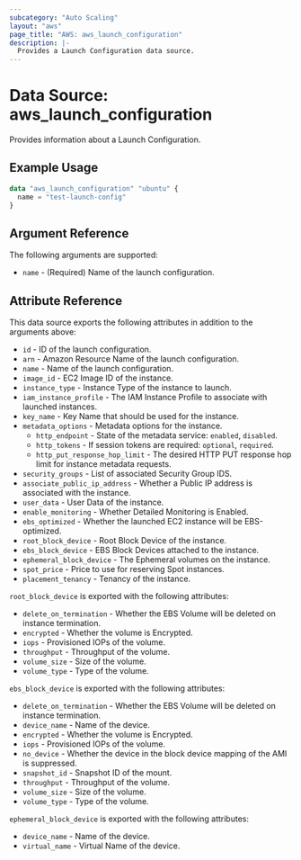 ```yaml
---
subcategory: "Auto Scaling"
layout: "aws"
page_title: "AWS: aws_launch_configuration"
description: |-
  Provides a Launch Configuration data source.
---
```


# Data Source: aws_launch_configuration

Provides information about a Launch Configuration.

## Example Usage

```terraform
data "aws_launch_configuration" "ubuntu" {
  name = "test-launch-config"
}
```

## Argument Reference

The following arguments are supported:

* `name` - (Required) Name of the launch configuration.

## Attribute Reference

This data source exports the following attributes in addition to the arguments above:

* `id` - ID of the launch configuration.
* `arn` - Amazon Resource Name of the launch configuration.
* `name` - Name of the launch configuration.
* `image_id` - EC2 Image ID of the instance.
* `instance_type` - Instance Type of the instance to launch.
* `iam_instance_profile` - The IAM Instance Profile to associate with launched instances.
* `key_name` - Key Name that should be used for the instance.
* `metadata_options` - Metadata options for the instance.
    * `http_endpoint` - State of the metadata service: `enabled`, `disabled`.
    * `http_tokens` - If session tokens are required: `optional`, `required`.
    * `http_put_response_hop_limit` - The desired HTTP PUT response hop limit for instance metadata requests.
* `security_groups` - List of associated Security Group IDS.
* `associate_public_ip_address` - Whether a Public IP address is associated with the instance.
* `user_data` - User Data of the instance.
* `enable_monitoring` - Whether Detailed Monitoring is Enabled.
* `ebs_optimized` - Whether the launched EC2 instance will be EBS-optimized.
* `root_block_device` - Root Block Device of the instance.
* `ebs_block_device` - EBS Block Devices attached to the instance.
* `ephemeral_block_device` - The Ephemeral volumes on the instance.
* `spot_price` - Price to use for reserving Spot instances.
* `placement_tenancy` - Tenancy of the instance.

`root_block_device` is exported with the following attributes:

* `delete_on_termination` - Whether the EBS Volume will be deleted on instance termination.
* `encrypted` - Whether the volume is Encrypted.
* `iops` - Provisioned IOPs of the volume.
* `throughput` - Throughput of the volume.
* `volume_size` - Size of the volume.
* `volume_type` - Type of the volume.

`ebs_block_device` is exported with the following attributes:

* `delete_on_termination` - Whether the EBS Volume will be deleted on instance termination.
* `device_name` - Name of the device.
* `encrypted` - Whether the volume is Encrypted.
* `iops` - Provisioned IOPs of the volume.
* `no_device` - Whether the device in the block device mapping of the AMI is suppressed.
* `snapshot_id` - Snapshot ID of the mount.
* `throughput` - Throughput of the volume.
* `volume_size` - Size of the volume.
* `volume_type` - Type of the volume.

`ephemeral_block_device` is exported with the following attributes:

* `device_name` - Name of the device.
* `virtual_name` - Virtual Name of the device.
